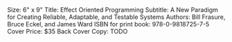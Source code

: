 Size: 6" x 9"
Title: Effect Oriented Programming
Subtitle: A New Paradigm for Creating Reliable, Adaptable, and Testable Systems
Authors: Bill Frasure, Bruce Eckel, and James Ward
ISBN for print book: 978-0-9818725-7-5
Cover Price: $35
Back Cover Copy: TODO
